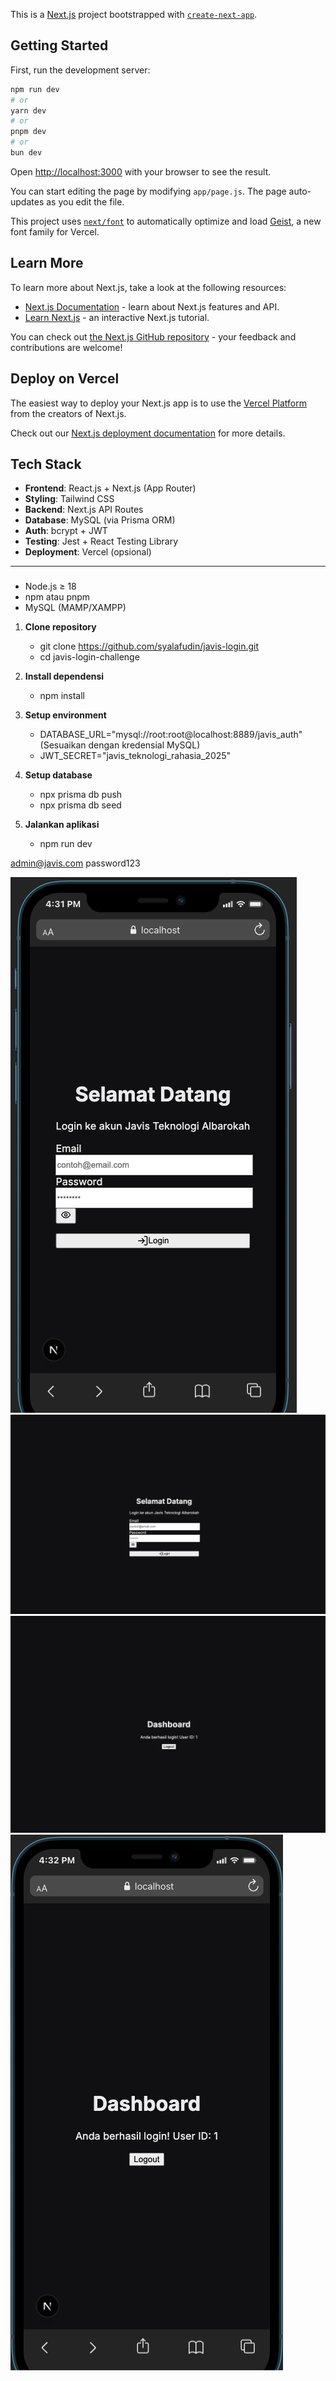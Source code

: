 This is a [Next.js](https://nextjs.org) project bootstrapped with [`create-next-app`](https://github.com/vercel/next.js/tree/canary/packages/create-next-app).

## Getting Started

First, run the development server:

```bash
npm run dev
# or
yarn dev
# or
pnpm dev
# or
bun dev
```

Open [http://localhost:3000](http://localhost:3000) with your browser to see the result.

You can start editing the page by modifying `app/page.js`. The page auto-updates as you edit the file.

This project uses [`next/font`](https://nextjs.org/docs/app/building-your-application/optimizing/fonts) to automatically optimize and load [Geist](https://vercel.com/font), a new font family for Vercel.

## Learn More

To learn more about Next.js, take a look at the following resources:

- [Next.js Documentation](https://nextjs.org/docs) - learn about Next.js features and API.
- [Learn Next.js](https://nextjs.org/learn) - an interactive Next.js tutorial.

You can check out [the Next.js GitHub repository](https://github.com/vercel/next.js) - your feedback and contributions are welcome!

## Deploy on Vercel

The easiest way to deploy your Next.js app is to use the [Vercel Platform](https://vercel.com/new?utm_medium=default-template&filter=next.js&utm_source=create-next-app&utm_campaign=create-next-app-readme) from the creators of Next.js.

Check out our [Next.js deployment documentation](https://nextjs.org/docs/app/building-your-application/deploying) for more details.


## Tech Stack

- **Frontend**: React.js + Next.js (App Router)
- **Styling**: Tailwind CSS
- **Backend**: Next.js API Routes
- **Database**: MySQL (via Prisma ORM)
- **Auth**: bcrypt + JWT
- **Testing**: Jest + React Testing Library
- **Deployment**: Vercel (opsional)

---

### 
- Node.js ≥ 18
- npm atau pnpm
- MySQL (MAMP/XAMPP)


1. **Clone repository**
   - git clone https://github.com/syalafudin/javis-login.git
   - cd javis-login-challenge

2. **Install dependensi**
   - npm install

3. **Setup environment**
   - DATABASE_URL="mysql://root:root@localhost:8889/javis_auth" (Sesuaikan dengan kredensial MySQL)
   - JWT_SECRET="javis_teknologi_rahasia_2025"

4. **Setup database**
   - npx prisma db push
   - npx prisma db seed

4. **Jalankan aplikasi**
   - npm run dev

admin@javis.com
password123

![Login Page (Desktop)](screenshots/login-mob.png)
![Login Page (Desktop)](screenshots/login.png)
![Login Page (Desktop)](screenshots/dashboard.png)
![Login Page (Desktop)](screenshots/dashboard-mob.png)